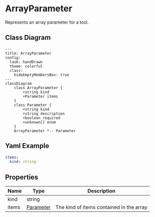 # ArrayParameter

Represents an array parameter for a tool.

## Class Diagram

```mermaid
---
title: ArrayParameter
config:
  look: handDrawn
  theme: colorful
  class:
    hideEmptyMembersBox: true
---
classDiagram
    class ArrayParameter {
        +string kind
        +Parameter items
    }
    class Parameter {
        +string kind
        +string description
        +boolean required
        +unknown[] enum
    }
    ArrayParameter *-- Parameter
```



## Yaml Example

```yaml
items:
  kind: string

```




## Properties

| Name | Type | Description |
| ---- | ---- | ----------- |
| kind | string |   |
| items | [Parameter](Parameter.md) | The kind of items contained in the array  |



